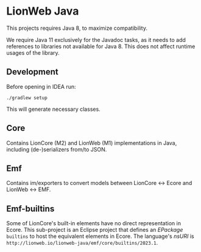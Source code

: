 # LionWeb Java

This projects requires Java 8, to maximize compatibility.

We require Java 11 exclusively for the Javadoc tasks, as it needs to add references to
libraries not available for Java 8. This does not affect runtime usages of the library.

## Development

Before opening in IDEA run:

```
./gradlew setup
```

This will generate necessary classes.

## Core
Contains LionCore (M2) and LionWeb (M1) implementations in Java, including (de-)serializers from/to JSON.

## Emf
Contains im/exporters to convert models between LionCore &harr; Ecore and LionWeb &harr; EMF.

## Emf-builtins
Some of LionCore's built-in elements have no direct representation in Ecore.
This sub-project is an Eclipse project that defines an _EPackage_ `builtins` to host the equivalent elements in Ecore.
The language's _nsURI_ is `http://lionweb.io/lionweb-java/emf/core/builtins/2023.1`.
